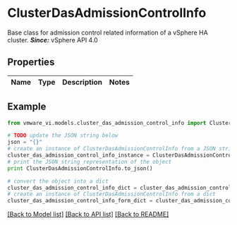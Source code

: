 # ClusterDasAdmissionControlInfo

Base class for admission control related information of a vSphere HA cluster.  ***Since:*** vSphere API 4.0 

## Properties
Name | Type | Description | Notes
------------ | ------------- | ------------- | -------------

## Example

```python
from vmware_vi.models.cluster_das_admission_control_info import ClusterDasAdmissionControlInfo

# TODO update the JSON string below
json = "{}"
# create an instance of ClusterDasAdmissionControlInfo from a JSON string
cluster_das_admission_control_info_instance = ClusterDasAdmissionControlInfo.from_json(json)
# print the JSON string representation of the object
print ClusterDasAdmissionControlInfo.to_json()

# convert the object into a dict
cluster_das_admission_control_info_dict = cluster_das_admission_control_info_instance.to_dict()
# create an instance of ClusterDasAdmissionControlInfo from a dict
cluster_das_admission_control_info_form_dict = cluster_das_admission_control_info.from_dict(cluster_das_admission_control_info_dict)
```
[[Back to Model list]](../README.md#documentation-for-models) [[Back to API list]](../README.md#documentation-for-api-endpoints) [[Back to README]](../README.md)


